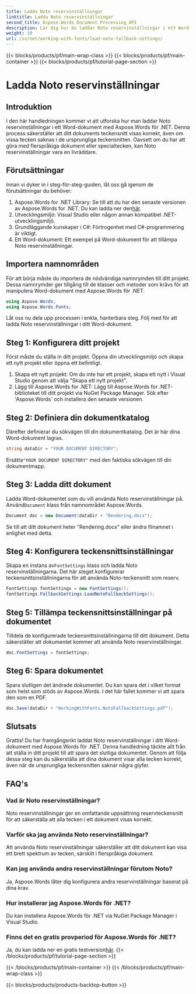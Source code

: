 ```yaml
---
title: Ladda Noto reservinställningar
linktitle: Ladda Noto reservinställningar
second_title: Aspose.Words Document Processing API
description: Lär dig hur du laddar Noto reservinställningar i ett Word-dokument med Aspose.Words för .NET. Följ vår steg-för-steg-guide för att säkerställa att alla tecken visas korrekt.
weight: 10
url: /sv/net/working-with-fonts/load-noto-fallback-settings/
---
```


{{< blocks/products/pf/main-wrap-class >}}
{{< blocks/products/pf/main-container >}}
{{< blocks/products/pf/tutorial-page-section >}}

# Ladda Noto reservinställningar

## Introduktion

I den här handledningen kommer vi att utforska hur man laddar Noto reservinställningar i ett Word-dokument med Aspose.Words för .NET. Denna process säkerställer att ditt dokuments teckensnitt visas korrekt, även om vissa tecken saknas i de ursprungliga teckensnitten. Oavsett om du har att göra med flerspråkiga dokument eller specialtecken, kan Noto reservinställningar vara en livräddare.

## Förutsättningar

Innan vi dyker in i steg-för-steg-guiden, låt oss gå igenom de förutsättningar du behöver:

1.  Aspose.Words for .NET Library: Se till att du har den senaste versionen av Aspose.Words for .NET. Du kan ladda ner den[här](https://releases.aspose.com/words/net/).
2. Utvecklingsmiljö: Visual Studio eller någon annan kompatibel .NET-utvecklingsmiljö.
3. Grundläggande kunskaper i C#: Förtrogenhet med C#-programmering är viktigt.
4. Ett Word-dokument: Ett exempel på Word-dokument för att tillämpa Noto reservinställningar.

## Importera namnområden

För att börja måste du importera de nödvändiga namnrymden till ditt projekt. Dessa namnrymder ger tillgång till de klasser och metoder som krävs för att manipulera Word-dokument med Aspose.Words för .NET.

```csharp
using Aspose.Words;
using Aspose.Words.Fonts;
```

Låt oss nu dela upp processen i enkla, hanterbara steg. Följ med för att ladda Noto reservinställningar i ditt Word-dokument.

## Steg 1: Konfigurera ditt projekt

Först måste du ställa in ditt projekt. Öppna din utvecklingsmiljö och skapa ett nytt projekt eller öppna ett befintligt.

1. Skapa ett nytt projekt: Om du inte har ett projekt, skapa ett nytt i Visual Studio genom att välja "Skapa ett nytt projekt".
2. Lägg till Aspose.Words for .NET: Lägg till Aspose.Words for .NET-biblioteket till ditt projekt via NuGet Package Manager. Sök efter 'Aspose.Words' och installera den senaste versionen.

## Steg 2: Definiera din dokumentkatalog

Därefter definierar du sökvägen till din dokumentkatalog. Det är här dina Word-dokument lagras.

```csharp
string dataDir = "YOUR DOCUMENT DIRECTORY";
```

 Ersätta`"YOUR DOCUMENT DIRECTORY"` med den faktiska sökvägen till din dokumentmapp.

## Steg 3: Ladda ditt dokument

Ladda Word-dokumentet som du vill använda Noto reservinställningar på. Använd`Document` klass från namnområdet Aspose.Words.

```csharp
Document doc = new Document(dataDir + "Rendering.docx");
```

Se till att ditt dokument heter "Rendering.docx" eller ändra filnamnet i enlighet med detta.

## Steg 4: Konfigurera teckensnittsinställningar

 Skapa en instans av`FontSettings` klass och ladda Noto reservinställningarna. Det här steget konfigurerar teckensnittsinställningarna för att använda Noto-teckensnitt som reserv.

```csharp
FontSettings fontSettings = new FontSettings();
fontSettings.FallbackSettings.LoadNotoFallbackSettings();
```

## Steg 5: Tillämpa teckensnittsinställningar på dokumentet

Tilldela de konfigurerade teckensnittsinställningarna till ditt dokument. Detta säkerställer att dokumentet kommer att använda Noto reservinställningar.

```csharp
doc.FontSettings = fontSettings;
```

## Steg 6: Spara dokumentet

Spara slutligen det ändrade dokumentet. Du kan spara det i vilket format som helst som stöds av Aspose.Words. I det här fallet kommer vi att spara den som en PDF.

```csharp
doc.Save(dataDir + "WorkingWithFonts.NotoFallbackSettings.pdf");
```

## Slutsats

Grattis! Du har framgångsrikt laddat Noto reservinställningar i ditt Word-dokument med Aspose.Words för .NET. Denna handledning täckte allt från att ställa in ditt projekt till att spara det slutliga dokumentet. Genom att följa dessa steg kan du säkerställa att dina dokument visar alla tecken korrekt, även när de ursprungliga teckensnitten saknar några glyfer.

## FAQ's

### Vad är Noto reservinställningar?
Noto reservinställningar ger en omfattande uppsättning reservteckensnitt för att säkerställa att alla tecken i ett dokument visas korrekt.

### Varför ska jag använda Noto reservinställningar?
Att använda Noto reservinställningar säkerställer att ditt dokument kan visa ett brett spektrum av tecken, särskilt i flerspråkiga dokument.

### Kan jag använda andra reservinställningar förutom Noto?
Ja, Aspose.Words låter dig konfigurera andra reservinställningar baserat på dina krav.

### Hur installerar jag Aspose.Words för .NET?
Du kan installera Aspose.Words för .NET via NuGet Package Manager i Visual Studio.

### Finns det en gratis provperiod för Aspose.Words för .NET?
 Ja, du kan ladda ner en gratis testversion[här](https://releases.aspose.com/).
{{< /blocks/products/pf/tutorial-page-section >}}

{{< /blocks/products/pf/main-container >}}
{{< /blocks/products/pf/main-wrap-class >}}

{{< blocks/products/products-backtop-button >}}
